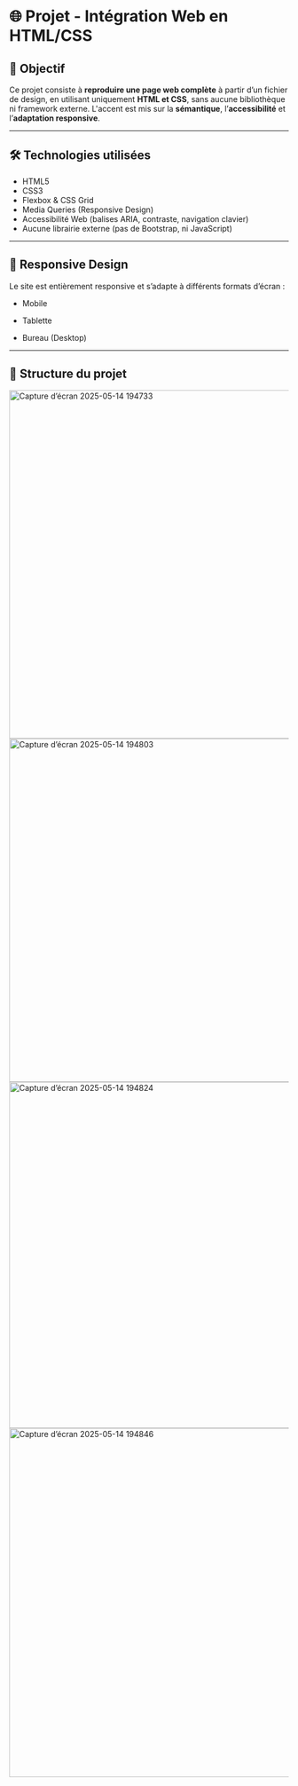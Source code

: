 # 🌐 Projet - Intégration Web en HTML/CSS

## 🎯 Objectif

Ce projet consiste à **reproduire une page web complète** à partir d’un fichier de design, en utilisant uniquement **HTML et CSS**, sans aucune bibliothèque ni framework externe. L'accent est mis sur la **sémantique**, l’**accessibilité** et l’**adaptation responsive**.

---

## 🛠️ Technologies utilisées

- HTML5
- CSS3
- Flexbox & CSS Grid
- Media Queries (Responsive Design)
- Accessibilité Web (balises ARIA, contraste, navigation clavier)
- Aucune librairie externe (pas de Bootstrap, ni JavaScript)

---

## 📱 Responsive Design

Le site est entièrement responsive et s’adapte à différents formats d’écran :
- Mobile

- Tablette
- Bureau (Desktop)

---

## 📁 Structure du projet

<img width="628" alt="Capture d’écran 2025-05-14 194733" src="https://github.com/user-attachments/assets/57ccc6d2-9bfa-4fd6-82e5-6964578f84a8" />



<img width="619" alt="Capture d’écran 2025-05-14 194803" src="https://github.com/user-attachments/assets/6145d05b-9a12-44f8-9d0e-b29fffa10c5d" />


<img width="624" alt="Capture d’écran 2025-05-14 194824" src="https://github.com/user-attachments/assets/c8bdf0cf-7544-485b-9ae8-6d48accf45ae" />

<img width="629" alt="Capture d’écran 2025-05-14 194846" src="https://github.com/user-attachments/assets/52e21037-d98d-4c45-8444-c1cee80daed5" />